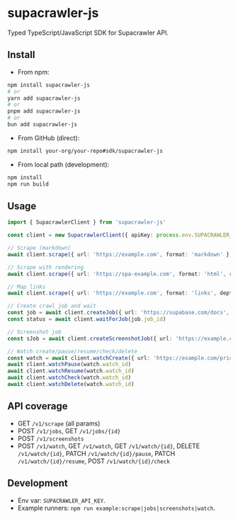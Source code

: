 # supacrawler-js

Typed TypeScript/JavaScript SDK for Supacrawler API.

## Install

- From npm:
```bash
npm install supacrawler-js
# or
yarn add supacrawler-js
# or
pnpm add supacrawler-js
# or
bun add supacrawler-js
```

- From GitHub (direct):
```bash
npm install your-org/your-repo#sdk/supacrawler-js
```

- From local path (development):
```bash
npm install
npm run build
```

## Usage

```ts
import { SupacrawlerClient } from 'supacrawler-js'

const client = new SupacrawlerClient({ apiKey: process.env.SUPACRAWLER_API_KEY! })

// Scrape (markdown)
await client.scrape({ url: 'https://example.com', format: 'markdown' })

// Scrape with rendering
await client.scrape({ url: 'https://spa-example.com', format: 'html', render_js: true, wait: 3000, device: 'desktop' })

// Map links
await client.scrape({ url: 'https://example.com', format: 'links', depth: 2, max_links: 100 })

// Create crawl job and wait
const job = await client.createJob({ url: 'https://supabase.com/docs', type: 'crawl', depth: 2, link_limit: 50, format: 'markdown' })
const status = await client.waitForJob(job.job_id)

// Screenshot job
const sJob = await client.createScreenshotJob({ url: 'https://example.com', device: 'desktop', full_page: true })

// Watch create/pause/resume/check/delete
const watch = await client.watchCreate({ url: 'https://example.com/pricing', frequency: 'daily', notify_email: 'you@example.com' })
await client.watchPause(watch.watch_id)
await client.watchResume(watch.watch_id)
await client.watchCheck(watch.watch_id)
await client.watchDelete(watch.watch_id)
```

## API coverage
- GET `/v1/scrape` (all params)
- POST `/v1/jobs`, GET `/v1/jobs/{id}`
- POST `/v1/screenshots`
- POST `/v1/watch`, GET `/v1/watch`, GET `/v1/watch/{id}`, DELETE `/v1/watch/{id}`, PATCH `/v1/watch/{id}/pause`, PATCH `/v1/watch/{id}/resume`, POST `/v1/watch/{id}/check`

## Development
- Env var: `SUPACRAWLER_API_KEY`.
- Example runners: `npm run example:scrape|jobs|screenshots|watch`.